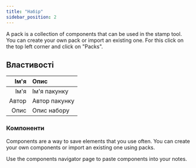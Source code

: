 ```yaml
---
title: "Набір"
sidebar_position: 2
---
```


A pack is a collection of components that can be used in the stamp tool. You can create your own pack or import an existing one. For this click on the top left corner and click on "Packs".

## Властивості

|  Ім'я | Опис          |
| -----:|:------------- |
|  Ім'я | Ім'я пакунку  |
| Автор | Автор пакунку |
|  Опис | Опис набору   |

### Компоненти

Components are a way to save elements that you use often. You can create your own components or import an existing one using packs.

Use the components navigator page to paste components into your notes.
